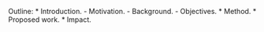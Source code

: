 Outline:
    * Introduction.
        - Motivation.
        - Background.
        - Objectives.
    * Method.
    * Proposed work.
    * Impact.
    